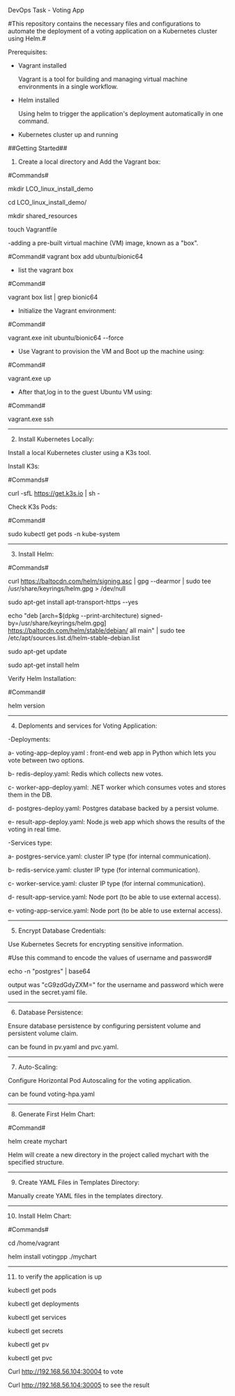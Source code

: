 DevOps Task - Voting App

#This repository contains the necessary files and configurations to automate the deployment of a voting application on a Kubernetes cluster using Helm.#

Prerequisites:

- Vagrant installed

  Vagrant is a tool for building and managing virtual machine environments in a single workflow.

- Helm installed

  Using helm to trigger the application's deployment automatically in one command. 

- Kubernetes cluster up and running
  
##Getting Started##

1. Create a local directory and Add the Vagrant box:

#Commands#

mkdir LCO_linux_install_demo

cd LCO_linux_install_demo/

mkdir shared_resources

touch Vagrantfile

-adding a pre-built virtual machine (VM) image, known as a "box".

#Command#
vagrant box add ubuntu/bionic64 

- list the vagrant box

#Command#

vagrant box list | grep bionic64

- Initialize the Vagrant environment: 

#Command#

vagrant.exe init ubuntu/bionic64 --force

- Use Vagrant to provision the VM and Boot up the machine using:

#Command#

vagrant.exe up

- After that,log in to the guest Ubuntu VM using:

#Command#

vagrant.exe ssh

------------------------------------------------------------

2. Install Kubernetes Locally:

Install a local Kubernetes cluster using a K3s tool.

Install K3s:

#Commands#

curl -sfL https://get.k3s.io | sh -

Check K3s Pods:

#Command#

sudo kubectl get pods -n kube-system

---------------------------------------------------
3. Install Helm:

#Commands#

curl https://baltocdn.com/helm/signing.asc | gpg --dearmor | sudo tee /usr/share/keyrings/helm.gpg > /dev/null

sudo apt-get install apt-transport-https --yes

echo "deb [arch=$(dpkg --print-architecture) signed-by=/usr/share/keyrings/helm.gpg] https://baltocdn.com/helm/stable/debian/ all main" | sudo tee /etc/apt/sources.list.d/helm-stable-debian.list

sudo apt-get update

sudo apt-get install helm

Verify Helm Installation:

#Command#

helm version

----------------------------

4. Deploments and services for Voting Application:
 
 -Deployments:

a- voting-app-deploy.yaml : front-end web app in Python which lets you vote between two options.

b- redis-deploy.yaml: Redis which collects new votes.

c- worker-app-deploy.yaml: .NET worker which consumes votes and stores them in the DB.

d- postgres-deploy.yaml: Postgres database backed by a persist volume.

e- result-app-deploy.yaml: Node.js web app which shows the results of the voting in real time.

  -Services type:

a- postgres-service.yaml: cluster IP type (for internal communication).

b- redis-service.yaml: cluster IP type (for internal communication).

c- worker-service.yaml: cluster IP type (for internal communication).

d- result-app-service.yaml: Node port (to be able to use external access).

e- voting-app-service.yaml: Node port (to be able to use external access).

--------------------------------
5. Encrypt Database Credentials:

Use Kubernetes Secrets for encrypting sensitive information.

#Use this command to encode the values of username and password#

echo -n "postgres" |  base64

output was "cG9zdGdyZXM=" for the username and password which were used in the secret.yaml file.

-------------------------------
6. Database Persistence:

Ensure database persistence by configuring persistent volume and persistent volume claim.

can be found in pv.yaml and pvc.yaml.

--------------------------------
7. Auto-Scaling:

Configure Horizontal Pod Autoscaling for the voting application.

can be found voting-hpa.yaml

----------------------------------

8. Generate First Helm Chart:

#Command#

helm create mychart

Helm will create a new directory in the project called mychart with the specified structure.

-----------------------------------

9. Create YAML Files in Templates Directory:

Manually create YAML files in the templates directory.

----------------------------------------

10. Install Helm Chart:

#Commands#

cd /home/vagrant

helm install votingpp ./mychart

---------------------------------------------
11. to verify the application is up 

kubectl get pods 

kubectl get deployments

kubectl get services

kubectl get secrets

kubectl get pv

kubectl get pvc

Curl http://192.168.56.104:30004 to vote

Curl http://192.168.56.104:30005 to see the result
